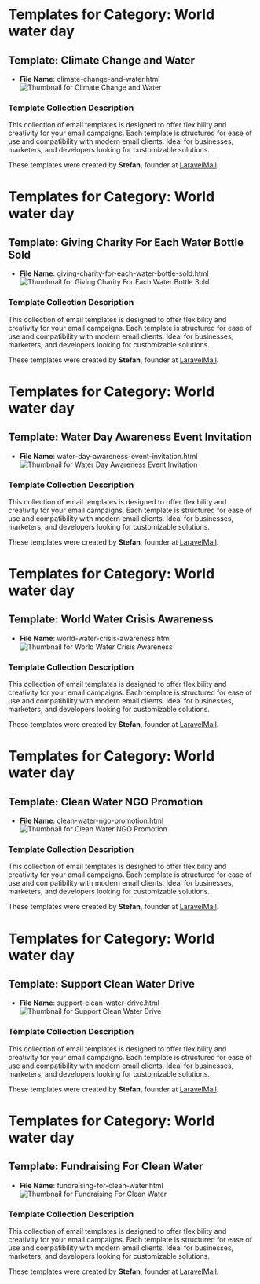 # Templates for Category: World water day

## Template: Climate Change and Water
- **File Name**: climate-change-and-water.html
![Thumbnail for Climate Change and Water](./climate-change-and-water.png)

### Template Collection Description
This collection of email templates is designed to offer flexibility and creativity for your email campaigns. Each template is structured for ease of use and compatibility with modern email clients. Ideal for businesses, marketers, and developers looking for customizable solutions.

These templates were created by **Stefan**, founder at [LaravelMail](https://laravelmail.com).

# Templates for Category: World water day

## Template: Giving Charity For Each Water Bottle Sold
- **File Name**: giving-charity-for-each-water-bottle-sold.html
![Thumbnail for Giving Charity For Each Water Bottle Sold](./giving-charity-for-each-water-bottle-sold.png)

### Template Collection Description
This collection of email templates is designed to offer flexibility and creativity for your email campaigns. Each template is structured for ease of use and compatibility with modern email clients. Ideal for businesses, marketers, and developers looking for customizable solutions.

These templates were created by **Stefan**, founder at [LaravelMail](https://laravelmail.com).

# Templates for Category: World water day

## Template: Water Day Awareness Event Invitation 
- **File Name**: water-day-awareness-event-invitation.html
![Thumbnail for Water Day Awareness Event Invitation ](./water-day-awareness-event-invitation.png)

### Template Collection Description
This collection of email templates is designed to offer flexibility and creativity for your email campaigns. Each template is structured for ease of use and compatibility with modern email clients. Ideal for businesses, marketers, and developers looking for customizable solutions.

These templates were created by **Stefan**, founder at [LaravelMail](https://laravelmail.com).

# Templates for Category: World water day

## Template: World Water Crisis Awareness
- **File Name**: world-water-crisis-awareness.html
![Thumbnail for World Water Crisis Awareness](./world-water-crisis-awareness.png)

### Template Collection Description
This collection of email templates is designed to offer flexibility and creativity for your email campaigns. Each template is structured for ease of use and compatibility with modern email clients. Ideal for businesses, marketers, and developers looking for customizable solutions.

These templates were created by **Stefan**, founder at [LaravelMail](https://laravelmail.com).

# Templates for Category: World water day

## Template: Clean Water NGO Promotion
- **File Name**: clean-water-ngo-promotion.html
![Thumbnail for Clean Water NGO Promotion](./clean-water-ngo-promotion.png)

### Template Collection Description
This collection of email templates is designed to offer flexibility and creativity for your email campaigns. Each template is structured for ease of use and compatibility with modern email clients. Ideal for businesses, marketers, and developers looking for customizable solutions.

These templates were created by **Stefan**, founder at [LaravelMail](https://laravelmail.com).

# Templates for Category: World water day

## Template: Support Clean Water Drive
- **File Name**: support-clean-water-drive.html
![Thumbnail for Support Clean Water Drive](./support-clean-water-drive.png)

### Template Collection Description
This collection of email templates is designed to offer flexibility and creativity for your email campaigns. Each template is structured for ease of use and compatibility with modern email clients. Ideal for businesses, marketers, and developers looking for customizable solutions.

These templates were created by **Stefan**, founder at [LaravelMail](https://laravelmail.com).

# Templates for Category: World water day

## Template: Fundraising For Clean Water
- **File Name**: fundraising-for-clean-water.html
![Thumbnail for Fundraising For Clean Water](./fundraising-for-clean-water.png)

### Template Collection Description
This collection of email templates is designed to offer flexibility and creativity for your email campaigns. Each template is structured for ease of use and compatibility with modern email clients. Ideal for businesses, marketers, and developers looking for customizable solutions.

These templates were created by **Stefan**, founder at [LaravelMail](https://laravelmail.com).

